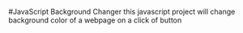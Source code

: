 #JavaScript Background Changer
this javascript project will change background color
of a webpage on a click of button